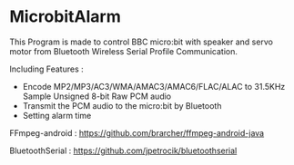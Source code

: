 # MicrobitAlarm

This Program is made to control BBC micro:bit with speaker and servo motor from Bluetooth Wireless Serial Profile Communication.

Including Features : 
* Encode MP2/MP3/AC3/WMA/AMAC3/AMAC6/FLAC/ALAC to 31.5KHz Sample Unsigned 8-bit Raw PCM audio
* Transmit the PCM audio to the micro:bit by Bluetooth 
* Setting alarm time

FFmpeg-android : https://github.com/brarcher/ffmpeg-android-java

BluetoothSerial : https://github.com/jpetrocik/bluetoothserial
